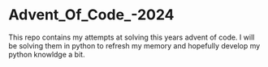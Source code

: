 # Advent_Of_Code_-2024

This repo contains my attempts at solving this years advent of code. I will be solving them in python to refresh my memory and hopefully develop my python knowldge a bit.
